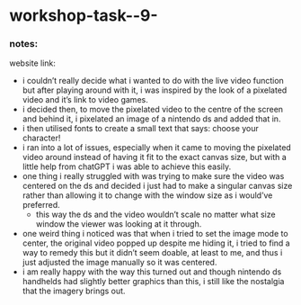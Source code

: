 # workshop-task--9-

### notes:

website link:

- i couldn’t really decide what i wanted to do with the live video function but after playing around with it, i was inspired by the look of a pixelated video and it’s link to video games.
- i decided then, to move the pixelated video to the centre of the screen and behind it, i pixelated an image of a nintendo ds and added that in.
- i then utilised fonts to create a small text that says: choose your character!
- i ran into a lot of issues, especially when it came to moving the pixelated video around instead of having it fit to the exact canvas size, but with a little help from chatGPT i was able to achieve this easily.
- one thing i really struggled with was trying to make sure the video was centered on the ds and decided i just had to make a singular canvas size rather than allowing it to change with the window size as i would’ve preferred.
    - this way the ds and the video wouldn’t scale no matter what size window the viewer was looking at it through.
- one weird thing i noticed was that when i tried to set the image mode to center, the original video popped up despite me hiding it, i tried to find a way to remedy this but it didn’t seem doable, at least to me, and thus i just adjusted the image manually so it was centered.
- i am really happy with the way this turned out and though nintendo ds handhelds had slightly better graphics than this, i still like the nostalgia that the imagery brings out.
